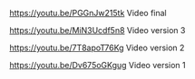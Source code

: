 https://youtu.be/PGGnJw215tk Video final

https://youtu.be/MiN3Ucdf5n8 Video version 3

https://youtu.be/7T8apoT76Kg Video version 2

https://youtu.be/Dv675oGKgug Video version 1 
